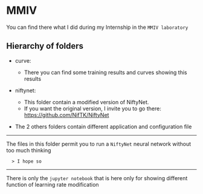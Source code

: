 # MMIV

You can find there what I did during my Internship in the `MMIV laboratory`

## Hierarchy of folders

- curve:
  - There you can find some training results and curves showing this results

- niftynet:
  - This folder contain a modified version of NiftyNet.
  - If you want the original version, I invite you to go there: <https://github.com/NifTK/NiftyNet>

- The 2 others folders contain different application and configuration file

------

The files in this folder permit you to run a `NiftyNet` neural network without too much thinking

      > I hope so

-------

There is only the `jupyter notebook` that is here only for showing different function of learning rate modification
